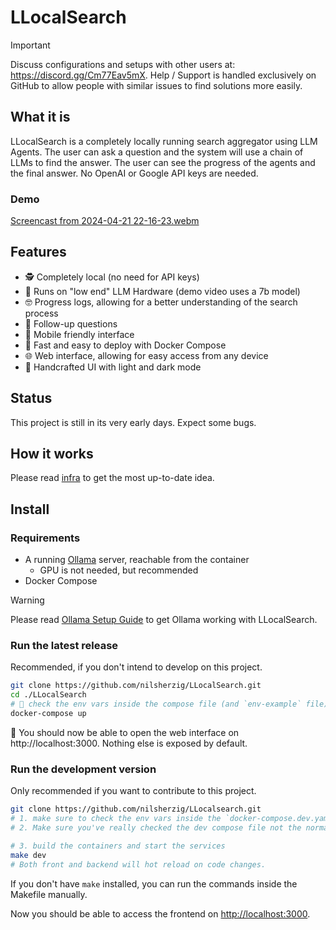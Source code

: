 # LLocalSearch

> [!IMPORTANT]
> Discuss configurations and setups with other users at: https://discord.gg/Cm77Eav5mX. Help / Support is handled exclusively on GitHub to allow people with similar issues to find solutions more easily. 

## What it is

LLocalSearch is a completely locally running search aggregator using LLM Agents. The user can ask a question and the system will use a chain of LLMs to find the answer. The user can see the progress of the agents and the final answer. No OpenAI or Google API keys are needed.

### Demo 

[Screencast from 2024-04-21 22-16-23.webm](https://github.com/nilsherzig/LLocalSearch/assets/72463901/f3daf223-af22-4645-8959-739c4122698d)

## Features 

-  🕵️ Completely local (no need for API keys)
- 💸 Runs on "low end" LLM Hardware (demo video uses a 7b model)
- 🤓 Progress logs, allowing for a better understanding of the search process
- 🤔 Follow-up questions
- 📱 Mobile friendly interface
- 🚀 Fast and easy to deploy with Docker Compose
- 🌐 Web interface, allowing for easy access from any device
- 💮 Handcrafted UI with light and dark mode

## Status 

This project is still in its very early days. Expect some bugs. 

## How it works 

Please read [infra](https://github.com/nilsherzig/LLocalSearch/issues/17) to get the most up-to-date idea.

## Install

### Requirements

- A running [Ollama](https://ollama.com/) server, reachable from the container
    - GPU is not needed, but recommended
- Docker Compose

> [!WARNING]
> Please read [Ollama Setup Guide](./OLLAMA_GUIDE.md) to get Ollama working with LLocalSearch.

### Run the latest release

Recommended, if you don't intend to develop on this project.

```bash
git clone https://github.com/nilsherzig/LLocalSearch.git
cd ./LLocalSearch
# 🔴 check the env vars inside the compose file (and `env-example` file) and change them if needed
docker-compose up 
```

🎉 You should now be able to open the web interface on http://localhost:3000. Nothing else is exposed by default.

### Run the development version

Only recommended if you want to contribute to this project.

```bash
git clone https://github.com/nilsherzig/LLocalsearch.git
# 1. make sure to check the env vars inside the `docker-compose.dev.yaml`.
# 2. Make sure you've really checked the dev compose file not the normal one.

# 3. build the containers and start the services
make dev 
# Both front and backend will hot reload on code changes. 
```

If you don't have `make` installed, you can run the commands inside the Makefile manually.

Now you should be able to access the frontend on [http://localhost:3000](http://localhost:3000).
